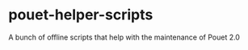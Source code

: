 pouet-helper-scripts
====================

A bunch of offline scripts that help with the maintenance of Pouet 2.0
